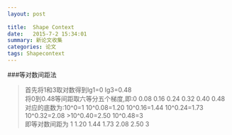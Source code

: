 ```yaml
---
layout: post 
  
title:  Shape Context
date:   2015-7-2 15:34:01
summary: 新论文收集
categories: 论文
tags: Shapecontext
---
```

###等对数间距法
>首先将1和3取对数得到lg1=0  lg3=0.48       <br>
>将0到0.48等间距取六等分五个梯度,即:0  0.08  0.16  0.24  0.32   0.40  0.48   <br>
>对应的底数为:10^0=1   10^0.08=1.20  10^0.16=1.44   10^0.24=1.73  10^0.32=2.08   >10^0.40=2.50    10^0.48=3    <br>
>即等对数间距为 1    1.20   1.44   1.73    2.08   2.50  3  <br>



